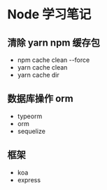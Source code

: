 # Node 学习笔记

## 清除 yarn npm 缓存包

+ npm cache clean --force
+ yarn cache clean
+ yarn cache dir

## 数据库操作 orm

+ typeorm
+ orm
+ sequelize

## 框架

+ koa
+ express
